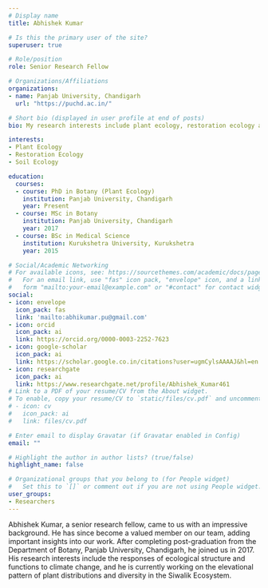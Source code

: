```yaml
---
# Display name
title: Abhishek Kumar

# Is this the primary user of the site?
superuser: true

# Role/position
role: Senior Research Fellow

# Organizations/Affiliations
organizations:
- name: Panjab University, Chandigarh
  url: "https://puchd.ac.in/"

# Short bio (displayed in user profile at end of posts)
bio: My research interests include plant ecology, restoration ecology and soil ecology.

interests:
- Plant Ecology
- Restoration Ecology
- Soil Ecology

education:
  courses:
  - course: PhD in Botany (Plant Ecology)
    institution: Panjab University, Chandigarh
    year: Present
  - course: MSc in Botany
    institution: Panjab University, Chandigarh
    year: 2017
  - course: BSc in Medical Science
    institution: Kurukshetra University, Kurukshetra
    year: 2015

# Social/Academic Networking
# For available icons, see: https://sourcethemes.com/academic/docs/page-builder/#icons
#   For an email link, use "fas" icon pack, "envelope" icon, and a link in the
#   form "mailto:your-email@example.com" or "#contact" for contact widget.
social:
- icon: envelope
  icon_pack: fas
  link: 'mailto:abhikumar.pu@gmail.com'
- icon: orcid
  icon_pack: ai
  link: https://orcid.org/0000-0003-2252-7623
- icon: google-scholar
  icon_pack: ai
  link: https://scholar.google.co.in/citations?user=ugmCylsAAAAJ&hl=en
- icon: researchgate
  icon_pack: ai
  link: https://www.researchgate.net/profile/Abhishek_Kumar461
# Link to a PDF of your resume/CV from the About widget.
# To enable, copy your resume/CV to `static/files/cv.pdf` and uncomment the lines below.
# - icon: cv
#   icon_pack: ai
#   link: files/cv.pdf

# Enter email to display Gravatar (if Gravatar enabled in Config)
email: ""

# Highlight the author in author lists? (true/false)
highlight_name: false

# Organizational groups that you belong to (for People widget)
#   Set this to `[]` or comment out if you are not using People widget.
user_groups:
- Researchers
---
```


Abhishek Kumar, a senior research fellow, came to us with an impressive background. He has since become a valued member on our team, adding important insights into our work. After completing post-graduation from the Department of Botany, Panjab University, Chandigarh, he joined us in 2017. His research interests include the responses of ecological structure and functions to climate change, and he is currently working on the elevational pattern of plant distributions and diversity in the Siwalik Ecosystem.
